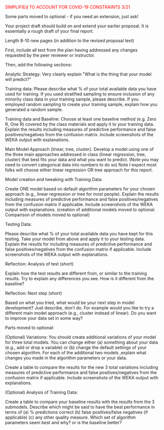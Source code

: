 <p style='color:red;'>SIMPLIFIEd TO ACCOUNT FOR COVID-19 CONSTRAINTS 3/21</p>

Some parts moved to optional - if you need an extension, just ask!

Your project draft should build on and extend your earlier proposal.  It is essentially a rough draft of your final report.

Length 8-10 new pages (in addition to the revised proposal text)

First, include all text from the plan having addressed any changes requested by the peer reviewer or instructor.

Then, add the following sections:

Analytic Strategy: Very clearly explain "What is the thing that your model will predict?"

Training data:  Please describe what % of your total available data you have used for training.  If you used stratified sampling to ensure inclusion of any minority class data in your training sample, please describe. If you employed random sampling to create your training sample, explain how you generated a random sample.

Training data and Baseline:  Choose at least one baseline method (e.g. Zero R, One R) covered by the class materials and apply it to your training data.   Explain the results including measures of predictive performance and false positives/negatives from the confusion matrix.  Include screenshots of the WEKA output with explanations.

Main Model Approach (linear, tree, cluster).  Develop a model using one of the three main approaches addressed in class (linear regression, tree, cluster) that best fits your data and what you want to predict.  (Note you may need to convert categorical data into numbers to do so)  Note I expect most folks will choose either linear regression OR tree approach for this report.

Model creation and tweaking with Training Data:  

Create ONE model based on default algorithm parameters  for your chosen approach (e.g., linear regression or tree for most people). Explain the results including measures of predictive performance and false positives/negatives from the confusion matrix if applicable.  Include screenshots of the WEKA output with explanations.  (creation of additional models moved to optional.  Comparison of models moved to optional)

Testing Data:

Please describe what % of your total available data you have kept for this testing.  Take your model from above and apply it to your testing data.  Explain the results for including measures of predictive performance and false positives/negatives from the confusion matrix if applicable.  Include screenshots of the WEKA output with explanations. 

Reflection:  Analysis of test (short)

Explain how the test results are different from, or similar to the training results.  Try to explain any differences you see.  How is it different from the baseline?

Reflection: Next step (short)

Based on what you tried, what would be your next step in model development?  Just describe, don't do.  For example would you like to try a different main model approach (e.g., cluster instead of linear).  Do you want to improve your data set in some way?

 

Parts moved to optional:

(Optional) Variations: You should create additional variations of your model for three total models.  You can change either (a) something about your data (e.g., add or drop a variable) or (b) change the default settings of your chosen algorithm.   For each of the additional two models ,explain what changes you made in the algorithm parameters or your data. 

Create a table to compare the results for the new 3 total variations including measures of predictive performance and false positives/negatives from the confusion matrix if applicable.  Include screenshots of the WEKA output with explanations.

(Optional) Analysis of Training Data:

Create a table to compare your baseline results with the results from the 3 submodels.  Describe which might be said to have the best performance in terms of (a)  % predictions correct (b) false positives/false negatives (if applicable) (c) any other quality measure.  Which set of algorithm parameters seem best and why? or is the baseline better?
